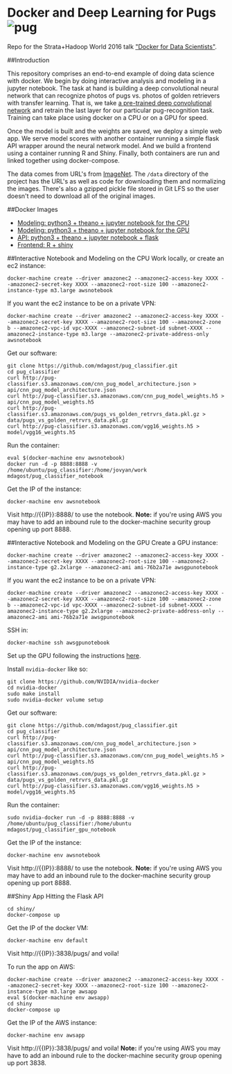 # Docker and Deep Learning for Pugs ![pug](http://textemoticons.net/wp-content/uploads/2013/03/pugstanding.gif)

Repo for the Strata+Hadoop World 2016 talk ["Docker for Data Scientists"](http://conferences.oreilly.com/strata/hadoop-big-data-ca/public/schedule/detail/47475).

##Introduction

This repository comprises an end-to-end example of doing data science with docker.  We begin by doing interactive analysis and modeling in a jupyter notebook.  The task at hand is building a deep convolutional neural network that can recognize photos of pugs vs. photos of golden retrievers with transfer learning.  That is, we take [a pre-trained deep convolutional network](https://gist.github.com/baraldilorenzo/07d7802847aaad0a35d3) and retrain the last layer for our particular pug-recognition task.  Training can take place using docker on a CPU or on a GPU for speed.

Once the model is built and the weights are saved, we deploy a simple web app.  We serve model scores with another container running a simple flask API wrapper around the neural network model.  And we build a frontend using a container running R and Shiny.  Finally, both containers are run and linked together using docker-compose.

The data comes from URL's from [ImageNet](http://www.image-net.org/).  The `/data` directory of the project has the URL's as well as code for downloading them and normalizing the images.  There's also a gzipped pickle file stored in Git LFS so the user doesn't need to download all of the original images.

##Docker Images

- [Modeling: python3 + theano + jupyter notebook for the CPU](https://hub.docker.com/r/mdagost/pug_classifier_notebook/)
- [Modeling: python3 + theano + jupyter notebook for the GPU](https://hub.docker.com/r/mdagost/pug_classifier_gpu_notebook/)
- [API: python3 + theano + jupyter notebook + flask](https://hub.docker.com/r/mdagost/pug_classifier_flask/)
- [Frontend: R + shiny](https://hub.docker.com/r/mdagost/pug_classifier_shiny/)


##Interactive Notebook and Modeling on the CPU
Work locally, or create an ec2 instance:

```
docker-machine create --driver amazonec2 --amazonec2-access-key XXXX --amazonec2-secret-key XXXX --amazonec2-root-size 100 --amazonec2-instance-type m3.large awsnotebook

```

If you want the ec2 instance to be on a private VPN:

```
docker-machine create --driver amazonec2 --amazonec2-access-key XXXX --amazonec2-secret-key XXXX --amazonec2-root-size 100 --amazonec2-zone b --amazonec2-vpc-id vpc-XXXX --amazonec2-subnet-id subnet-XXXX --amazonec2-instance-type m3.large --amazonec2-private-address-only awsnotebook

```

Get our software:

```
git clone https://github.com/mdagost/pug_classifier.git
cd pug_classifier
curl http://pug-classifier.s3.amazonaws.com/cnn_pug_model_architecture.json > api/cnn_pug_model_architecture.json
curl http://pug-classifier.s3.amazonaws.com/cnn_pug_model_weights.h5 > api/cnn_pug_model_weights.h5
curl http://pug-classifier.s3.amazonaws.com/pugs_vs_golden_retrvrs_data.pkl.gz > data/pugs_vs_golden_retrvrs_data.pkl.gz
curl http://pug-classifier.s3.amazonaws.com/vgg16_weights.h5 > model/vgg16_weights.h5
```

Run the container:

```
eval $(docker-machine env awsnotebook)
docker run -d -p 8888:8888 -v /home/ubuntu/pug_classifier:/home/jovyan/work mdagost/pug_classifier_notebook
```

Get the IP of the instance:

```
docker-machine env awsnotebook
```

Visit http://{{IP}}:8888/ to use the notebook.  **Note:** if you're using AWS you may have to add an inbound rule to the docker-machine security group opening up port 8888.

##Interactive Notebook and Modeling on the GPU
Create a GPU instance:

```
docker-machine create --driver amazonec2 --amazonec2-access-key XXXX --amazonec2-secret-key XXXX --amazonec2-root-size 100 --amazonec2-instance-type g2.2xlarge --amazonec2-ami ami-76b2a71e awsgpunotebook
```

If you want the ec2 instance to be on a private VPN:

```
docker-machine create --driver amazonec2 --amazonec2-access-key XXXX --amazonec2-secret-key XXXX --amazonec2-root-size 100 --amazonec2-zone b --amazonec2-vpc-id vpc-XXXX --amazonec2-subnet-id subnet-XXXX --amazonec2-instance-type g2.2xlarge --amazonec2-private-address-only --amazonec2-ami ami-76b2a71e awsgpunotebook
```

SSH in:

```
docker-machine ssh awsgpunotebook
```

Set up the GPU following the instructions [here](https://github.com/mdagost/MScA_code/blob/master/lecture_08/bootstrap_aws_gpu.sh).

Install `nvidia-docker` like so:

```
git clone https://github.com/NVIDIA/nvidia-docker
cd nvidia-docker
sudo make install
sudo nvidia-docker volume setup
```

Get our software:

```
git clone https://github.com/mdagost/pug_classifier.git
cd pug_classifier
curl http://pug-classifier.s3.amazonaws.com/cnn_pug_model_architecture.json > api/cnn_pug_model_architecture.json
curl http://pug-classifier.s3.amazonaws.com/cnn_pug_model_weights.h5 > api/cnn_pug_model_weights.h5
curl http://pug-classifier.s3.amazonaws.com/pugs_vs_golden_retrvrs_data.pkl.gz > data/pugs_vs_golden_retrvrs_data.pkl.gz
curl http://pug-classifier.s3.amazonaws.com/vgg16_weights.h5 > model/vgg16_weights.h5
```

Run the container:

```
sudo nvidia-docker run -d -p 8888:8888 -v /home/ubuntu/pug_classifier:/home/ubuntu mdagost/pug_classifier_gpu_notebook
```

Get the IP of the instance:

```
docker-machine env awsnotebook
```

Visit http://{{IP}}:8888/ to use the notebook. **Note:** if you're using AWS you may have to add an inbound rule to the docker-machine security group opening up port 8888.


##Shiny App Hitting the Flask API

```
cd shiny/
docker-compose up
```

Get the IP of the docker VM:

```
docker-machine env default
```

Visit http://{{IP}}:3838/pugs/ and voila!

To run the app on AWS:

```
docker-machine create --driver amazonec2 --amazonec2-access-key XXXX --amazonec2-secret-key XXXX --amazonec2-root-size 100 --amazonec2-instance-type m3.large awsapp
eval $(docker-machine env awsapp)
cd shiny
docker-compose up
```

Get the IP of the AWS instance:

```
docker-machine env awsapp
```

Visit http://{{IP}}:3838/pugs/ and voila! **Note:** if you're using AWS you may have to add an inbound rule to the docker-machine security group opening up port 3838.
